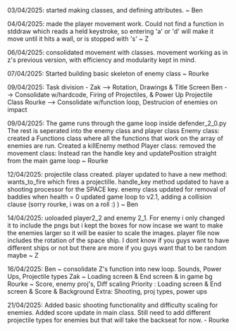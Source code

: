 03/04/2025: started making classes, and defining attributes. ~ Ben

04/04/2025: made the player movement work. Could not find a function in stddraw which reads a held keystroke, so entering 'a' or 'd' will make it move until it hits a wall, or is stopped with 's' ~ Z

06/04/2025: consolidated movement with classes. movement working as in z's previous version, with efficiency and modularity kept in mind.

07/04/2025: Started building basic skeleton of enemy class ~ Rourke

09/04/2025: Task division - Zak --> Rotation, Drawings & Title Screen 
                            Ben --> Consolidate w/hardcode, Firing of Projectiles, & Power Up Projectile Class
                            Rourke --> Consolidate w/function loop, Destrucion of enemies on impact

09/04/2025: The game runs through the game loop inside defender_2_0.py 
The rest is seperated into the enemy class and player class
Enemy class: created a Functions class where all the functions that work on the array of enemies are run. Created a killEnemy method
Player class: removed the movement class: Instead ran the handle key and updatePosition straight from the main game loop ~ Rourke

12/04/2025: projectile class created. player updated to have a new method: wants_to_fire which fires a projectille. handle_key method updated to have a shooting processor for the SPACE key.
enemy class updated for removal of baddies when health = 0
updated game loop to v2.1, adding a collision clause (sorry rourke, i was on a roll :) ) ~ Ben

14/04/2025: uoloaded player2_2 and enemy 2_1. For enemy i only changed it to include the pngs but i kept the boxes for now incase we want to make the enemies larger so it will be easier to scale the images. player file now includes the rotation of the space ship. I dont know if you guys want to have different ships or not but there are more if you guys want that to be random maybe ~ Z

16/04/2025: Ben ~ consolidate Z's function into new loop. Sounds, Power Ups, Projectile types
            Zak ~ Loading screen & End screen & in game bg
            Rourke ~ Score, enemy proj's, Diff scaling
            Priority : Loading screen & End screen & Score & Background
            Extra: Shooting, proj types, power ups

21/04/2025: Added basic shooting functionality and difficulty scaling for enemies. Added score update in main class. Still need to add different projectile types for enemies but that will take the backseat for now. - Rourke

